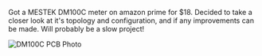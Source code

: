 Got a MESTEK DM100C meter on amazon prime for $18. 
Decided to take a closer look at it's topology and configuration, and if any improvements can be made.
Will probably be a slow project!


![DM100C PCB Photo](https://github.com/detonation/dm100c/blob/main/dm100c_pcb.jpg)
